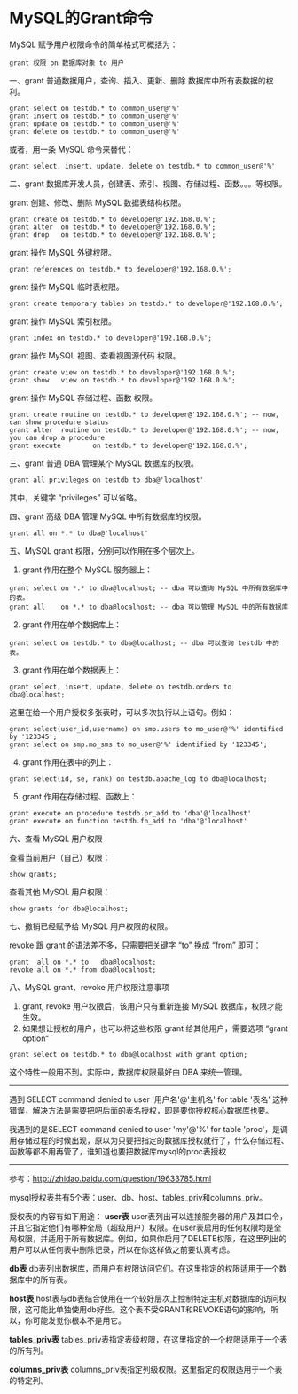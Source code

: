 # MySQL的Grant命令

MySQL 赋予用户权限命令的简单格式可概括为：

```mysql
grant 权限 on 数据库对象 to 用户
```

一、grant 普通数据用户，查询、插入、更新、删除 数据库中所有表数据的权利。

```mysql
grant select on testdb.* to common_user@'%'
grant insert on testdb.* to common_user@'%'
grant update on testdb.* to common_user@'%'
grant delete on testdb.* to common_user@'%'
```

或者，用一条 MySQL 命令来替代：

```mysql
grant select, insert, update, delete on testdb.* to common_user@'%' 
```

二、grant 数据库开发人员，创建表、索引、视图、存储过程、函数。。。等权限。

grant 创建、修改、删除 MySQL 数据表结构权限。

```mysql
grant create on testdb.* to developer@'192.168.0.%';
grant alter  on testdb.* to developer@'192.168.0.%';
grant drop   on testdb.* to developer@'192.168.0.%';
```

grant 操作 MySQL 外键权限。

```mysql
grant references on testdb.* to developer@'192.168.0.%';
```

grant 操作 MySQL 临时表权限。

```mysql
grant create temporary tables on testdb.* to developer@'192.168.0.%';
```

grant 操作 MySQL 索引权限。

```mysql
grant index on testdb.* to developer@'192.168.0.%'; 
```

grant 操作 MySQL 视图、查看视图源代码 权限。

```mysql
grant create view on testdb.* to developer@'192.168.0.%';
grant show   view on testdb.* to developer@'192.168.0.%'; 
```

grant 操作 MySQL 存储过程、函数 权限。

```mysql
grant create routine on testdb.* to developer@'192.168.0.%'; -- now, can show procedure status
grant alter  routine on testdb.* to developer@'192.168.0.%'; -- now, you can drop a procedure
grant execute        on testdb.* to developer@'192.168.0.%';
```

三、grant 普通 DBA 管理某个 MySQL 数据库的权限。

```mysql
grant all privileges on testdb to dba@'localhost'
```

其中，关键字 “privileges” 可以省略。

四、grant 高级 DBA 管理 MySQL 中所有数据库的权限。

```mysql
grant all on *.* to dba@'localhost' 
```

五、MySQL grant 权限，分别可以作用在多个层次上。

1. grant 作用在整个 MySQL 服务器上：

```mysql
grant select on *.* to dba@localhost; -- dba 可以查询 MySQL 中所有数据库中的表。
grant all    on *.* to dba@localhost; -- dba 可以管理 MySQL 中的所有数据库
```

2. grant 作用在单个数据库上：

```mysql
grant select on testdb.* to dba@localhost; -- dba 可以查询 testdb 中的表。
```

3. grant 作用在单个数据表上：

```mysql
grant select, insert, update, delete on testdb.orders to dba@localhost;
```

这里在给一个用户授权多张表时，可以多次执行以上语句。例如：

```mysql
grant select(user_id,username) on smp.users to mo_user@'%' identified by '123345';
grant select on smp.mo_sms to mo_user@'%' identified by '123345';
```

4. grant 作用在表中的列上：

```mysql
grant select(id, se, rank) on testdb.apache_log to dba@localhost;
```

5. grant 作用在存储过程、函数上：

```mysql
grant execute on procedure testdb.pr_add to 'dba'@'localhost'
grant execute on function testdb.fn_add to 'dba'@'localhost'
```

六、查看 MySQL 用户权限

查看当前用户（自己）权限：

```mysql
show grants;
```

查看其他 MySQL 用户权限：

```mysql
show grants for dba@localhost;
```

七、撤销已经赋予给 MySQL 用户权限的权限。

revoke 跟 grant 的语法差不多，只需要把关键字 “to” 换成 “from” 即可：

```mysql
grant  all on *.* to   dba@localhost;
revoke all on *.* from dba@localhost;
```

八、MySQL grant、revoke 用户权限注意事项

1. grant, revoke 用户权限后，该用户只有重新连接 MySQL 数据库，权限才能生效。
2. 如果想让授权的用户，也可以将这些权限 grant 给其他用户，需要选项 “grant option“

```mysql
grant select on testdb.* to dba@localhost with grant option;
```

这个特性一般用不到。实际中，数据库权限最好由 DBA 来统一管理。 

*************************************************************************************************



遇到 SELECT command denied to user '用户名'@'主机名' for table '表名' 这种错误，解决方法是需要把吧后面的表名授权，即是要你授权核心数据库也要。

我遇到的是SELECT command denied to user 'my'@'%' for table 'proc'，是调用存储过程的时候出现，原以为只要把指定的数据库授权就行了，什么存储过程、函数等都不用再管了，谁知道也要把数据库mysql的proc表授权

*************************************************************************************************

参考：<http://zhidao.baidu.com/question/19633785.html>

mysql授权表共有5个表：user、db、host、tables_priv和columns_priv。

授权表的内容有如下用途：
**user表**
user表列出可以连接服务器的用户及其口令，并且它指定他们有哪种全局（超级用户）权限。在user表启用的任何权限均是全局权限，并适用于所有数据库。例如，如果你启用了DELETE权限，在这里列出的用户可以从任何表中删除记录，所以在你这样做之前要认真考虑。

**db表**
db表列出数据库，而用户有权限访问它们。在这里指定的权限适用于一个数据库中的所有表。

**host表**
host表与db表结合使用在一个较好层次上控制特定主机对数据库的访问权限，这可能比单独使用db好些。这个表不受GRANT和REVOKE语句的影响，所以，你可能发觉你根本不是用它。

**tables_priv表**
tables_priv表指定表级权限，在这里指定的一个权限适用于一个表的所有列。

**columns_priv表**
columns_priv表指定列级权限。这里指定的权限适用于一个表的特定列。
